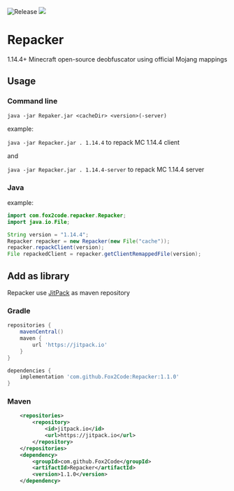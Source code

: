 ![Release](https://jitpack.io/v/Fox2Code/Repacker.svg)
![](https://jitci.com/gh/Fox2Code/Repacker/svg)

# Repacker
1.14.4+ Minecraft open-source deobfuscator using official Mojang mappings

## Usage

### Command line

`java -jar Repaker.jar <cacheDir> <version>(-server)`

example:

`java -jar Repacker.jar . 1.14.4` to repack MC 1.14.4 client

and

`java -jar Repacker.jar . 1.14.4-server` to repack MC 1.14.4 server

### Java

example:

```Java
import com.fox2code.repacker.Repacker;
import java.io.File;

String version = "1.14.4";
Repacker repacker = new Repacker(new File("cache"));
repacker.repackClient(version);
File repackedClient = repacker.getClientRemappedFile(version);
```

## Add as library

Repacker use [JitPack](https://jitpack.io) as maven repository

### Gradle

```Groovy
repositories {
    mavenCentral()
    maven {
        url 'https://jitpack.io'
    }
}

dependencies {
    implementation 'com.github.Fox2Code:Repacker:1.1.0'
}
```

### Maven

```XML
	<repositories>
		<repository>
		    <id>jitpack.io</id>
		    <url>https://jitpack.io</url>
		</repository>
	</repositories>
  	<dependency>
	    <groupId>com.github.Fox2Code</groupId>
	    <artifactId>Repacker</artifactId>
	    <version>1.1.0</version>
	</dependency>
```
